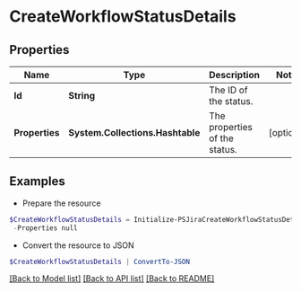# CreateWorkflowStatusDetails
## Properties

Name | Type | Description | Notes
------------ | ------------- | ------------- | -------------
**Id** | **String** | The ID of the status. | 
**Properties** | **System.Collections.Hashtable** | The properties of the status. | [optional] 

## Examples

- Prepare the resource
```powershell
$CreateWorkflowStatusDetails = Initialize-PSJiraCreateWorkflowStatusDetails  -Id null `
 -Properties null
```

- Convert the resource to JSON
```powershell
$CreateWorkflowStatusDetails | ConvertTo-JSON
```

[[Back to Model list]](../README.md#documentation-for-models) [[Back to API list]](../README.md#documentation-for-api-endpoints) [[Back to README]](../README.md)

